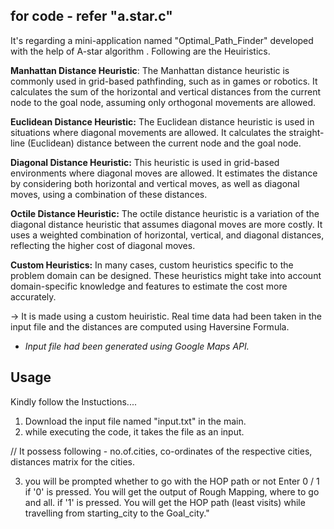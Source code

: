 
## for code - refer "a.star.c"

It's regarding a mini-application named "Optimal_Path_Finder" developed with the help of A-star algorithm .
Following are the Heuiristics.

**Manhattan Distance Heuristic**: The Manhattan distance heuristic is commonly used in grid-based pathfinding, such as in games or robotics. It calculates the sum of the horizontal and vertical distances from the current node to the goal node, assuming only orthogonal movements are allowed.

**Euclidean Distance Heuristic:** The Euclidean distance heuristic is used in situations where diagonal movements are allowed. It calculates the straight-line (Euclidean) distance between the current node and the goal node.

**Diagonal Distance Heuristic:** This heuristic is used in grid-based environments where diagonal moves are allowed. It estimates the distance by considering both horizontal and vertical moves, as well as diagonal moves, using a combination of these distances.

**Octile Distance Heuristic:** The octile distance heuristic is a variation of the diagonal distance heuristic that assumes diagonal moves are more costly. It uses a weighted combination of horizontal, vertical, and diagonal distances, reflecting the higher cost of diagonal moves.

**Custom Heuristics:** In many cases, custom heuristics specific to the problem domain can be designed. These heuristics might take into account domain-specific knowledge and features to estimate the cost more accurately.

-> It is made using a custom heuiristic.
Real time data had been taken in the input file and the distances are computed using Haversine Formula.

* _Input file had been generated using Google Maps API._
## Usage

 Kindly follow the Instuctions....

1) Download the input file named  "input.txt" in the main.
2) while executing the code, it takes the file as an input.

// It possess following - no.of.cities, co-ordinates of the respective cities, distances matrix for the cities.

3) you will be prompted whether to go with the HOP path or not 
   Enter 0 / 1 
       if '0' is pressed.
           You will get the output of Rough Mapping, where to go and all.
       if '1' is pressed.
            You will get the HOP path (least visits) while travelling from starting_city to the Goal_city."
